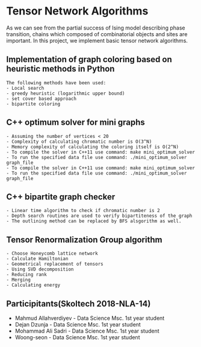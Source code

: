 # Tensor Network Algorithms
As we can see from the partial success of Ising model describing phase transition, chains which composed of combinatorial objects and sites are important. In this project, we implement basic tensor network algorithms.

## Implementation of graph coloring based on heuristic methods in Python
    The following methods have been used:
    - Local search
    - greedy heuristic (logarithmic upper bound)
    - set cover based approach
    - bipartite coloring

## C++ optimum solver for mini graphs
    - Assuming the number of vertices < 20
    - Complexity of calculating chromatic number is O(3^N)
    - Memory complexity of calculating the coloring itself is O(2^N)
    - To compile the solver in C++11 use command: make mini_optimum_solver
    - To run the specified data file use command: ./mini_optimum_solver graph_file
    - To compile the solver in C++11 use command: make mini_optimum_solver
    - To run the specified data file use command: ./mini_optimum_solver graph_file

## C++ bipartite graph checker
    - Linear time algorithm to check if chromatic number is 2
    - Depth search routines are used to verify bipartiteness of the graph
    - The outlining method can be replaced by BFS alsgorithm as well.

## Tensor Renormalization Group algorithm

    - Choose Honeycomb lattice network
    - Calculate Hamiltonian
    - Geometrical replacement of tensors
    - Using SVD decomposition
    - Reducing rank
    - Merging
    - Calculating energy


## Participitants(Skoltech 2018-NLA-14)
- Mahmud Allahverdiyev - Data Science Msc. 1st year student
- Dejan Dzunja - Data Science Msc. 1st year student
- Mohammad Ali Sadri - Data Science Msc. 1st year student
- Woong-seon - Data Science Msc. 1st year student



